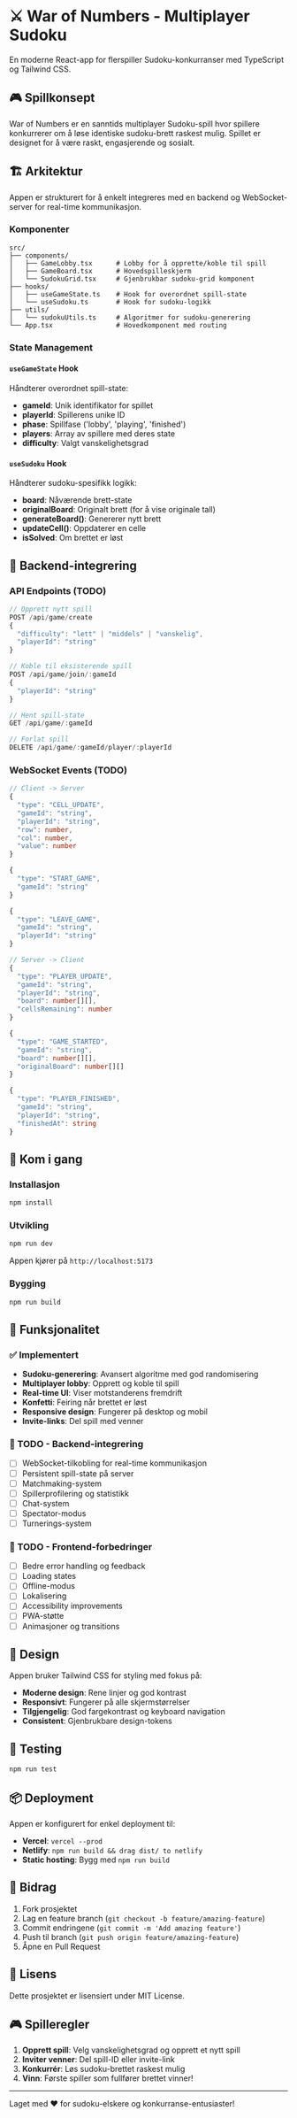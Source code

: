 # ⚔️ War of Numbers - Multiplayer Sudoku

En moderne React-app for flerspiller Sudoku-konkurranser med TypeScript og Tailwind CSS.

## 🎮 Spillkonsept

War of Numbers er en sanntids multiplayer Sudoku-spill hvor spillere konkurrerer om å løse identiske sudoku-brett raskest mulig. Spillet er designet for å være raskt, engasjerende og sosialt.

## 🏗️ Arkitektur

Appen er strukturert for å enkelt integreres med en backend og WebSocket-server for real-time kommunikasjon.

### Komponenter

```
src/
├── components/
│   ├── GameLobby.tsx      # Lobby for å opprette/koble til spill
│   ├── GameBoard.tsx      # Hovedspilleskjerm
│   └── SudokuGrid.tsx     # Gjenbrukbar sudoku-grid komponent
├── hooks/
│   ├── useGameState.ts    # Hook for overordnet spill-state
│   └── useSudoku.ts       # Hook for sudoku-logikk
├── utils/
│   └── sudokuUtils.ts     # Algoritmer for sudoku-generering
└── App.tsx                # Hovedkomponent med routing
```

### State Management

#### `useGameState` Hook
Håndterer overordnet spill-state:
- **gameId**: Unik identifikator for spillet
- **playerId**: Spillerens unike ID
- **phase**: Spillfase ('lobby', 'playing', 'finished')
- **players**: Array av spillere med deres state
- **difficulty**: Valgt vanskelighetsgrad

#### `useSudoku` Hook
Håndterer sudoku-spesifikk logikk:
- **board**: Nåværende brett-state
- **originalBoard**: Originalt brett (for å vise originale tall)
- **generateBoard()**: Genererer nytt brett
- **updateCell()**: Oppdaterer en celle
- **isSolved**: Om brettet er løst

## 🔧 Backend-integrering

### API Endpoints (TODO)

```typescript
// Opprett nytt spill
POST /api/game/create
{
  "difficulty": "lett" | "middels" | "vanskelig",
  "playerId": "string"
}

// Koble til eksisterende spill
POST /api/game/join/:gameId
{
  "playerId": "string"
}

// Hent spill-state
GET /api/game/:gameId

// Forlat spill
DELETE /api/game/:gameId/player/:playerId
```

### WebSocket Events (TODO)

```typescript
// Client -> Server
{
  "type": "CELL_UPDATE",
  "gameId": "string",
  "playerId": "string",
  "row": number,
  "col": number,
  "value": number
}

{
  "type": "START_GAME",
  "gameId": "string"
}

{
  "type": "LEAVE_GAME",
  "gameId": "string",
  "playerId": "string"
}

// Server -> Client
{
  "type": "PLAYER_UPDATE",
  "gameId": "string",
  "playerId": "string",
  "board": number[][],
  "cellsRemaining": number
}

{
  "type": "GAME_STARTED",
  "gameId": "string",
  "board": number[][],
  "originalBoard": number[][]
}

{
  "type": "PLAYER_FINISHED",
  "gameId": "string",
  "playerId": "string",
  "finishedAt": string
}
```

## 🚀 Kom i gang

### Installasjon

```bash
npm install
```

### Utvikling

```bash
npm run dev
```

Appen kjører på `http://localhost:5173`

### Bygging

```bash
npm run build
```

## 🎯 Funksjonalitet

### ✅ Implementert

- **Sudoku-generering**: Avansert algoritme med god randomisering
- **Multiplayer lobby**: Opprett og koble til spill
- **Real-time UI**: Viser motstanderens fremdrift
- **Konfetti**: Feiring når brettet er løst
- **Responsive design**: Fungerer på desktop og mobil
- **Invite-links**: Del spill med venner

### 🔄 TODO - Backend-integrering

- [ ] WebSocket-tilkobling for real-time kommunikasjon
- [ ] Persistent spill-state på server
- [ ] Matchmaking-system
- [ ] Spillerprofilering og statistikk
- [ ] Chat-system
- [ ] Spectator-modus
- [ ] Turnerings-system

### 🔄 TODO - Frontend-forbedringer

- [ ] Bedre error handling og feedback
- [ ] Loading states
- [ ] Offline-modus
- [ ] Lokalisering
- [ ] Accessibility improvements
- [ ] PWA-støtte
- [ ] Animasjoner og transitions

## 🎨 Design

Appen bruker Tailwind CSS for styling med fokus på:
- **Moderne design**: Rene linjer og god kontrast
- **Responsivt**: Fungerer på alle skjermstørrelser
- **Tilgjengelig**: God fargekontrast og keyboard navigation
- **Consistent**: Gjenbrukbare design-tokens

## 🧪 Testing

```bash
npm run test
```

## 📦 Deployment

Appen er konfigurert for enkel deployment til:
- **Vercel**: `vercel --prod`
- **Netlify**: `npm run build && drag dist/ to netlify`
- **Static hosting**: Bygg med `npm run build`

## 🤝 Bidrag

1. Fork prosjektet
2. Lag en feature branch (`git checkout -b feature/amazing-feature`)
3. Commit endringene (`git commit -m 'Add amazing feature'`)
4. Push til branch (`git push origin feature/amazing-feature`)
5. Åpne en Pull Request

## 📄 Lisens

Dette prosjektet er lisensiert under MIT License.

## 🎮 Spilleregler

1. **Opprett spill**: Velg vanskelighetsgrad og opprett et nytt spill
2. **Inviter venner**: Del spill-ID eller invite-link
3. **Konkurrér**: Løs sudoku-brettet raskest mulig
4. **Vinn**: Første spiller som fullfører brettet vinner!

---

Laget med ❤️ for sudoku-elskere og konkurranse-entusiaster! 